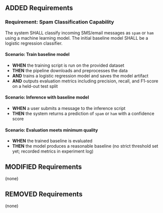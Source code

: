 ## ADDED Requirements

### Requirement: Spam Classification Capability
The system SHALL classify incoming SMS/email messages as `spam` or `ham` using a machine learning model. The initial baseline model SHALL be a logistic regression classifier.

#### Scenario: Train baseline model
- **WHEN** the training script is run on the provided dataset
- **THEN** the pipeline downloads and preprocesses the data
- **AND** trains a logistic regression model and saves the model artifact
- **AND** outputs evaluation metrics including precision, recall, and F1-score on a held-out test split

#### Scenario: Inference with baseline model
- **WHEN** a user submits a message to the inference script
- **THEN** the system returns a prediction of `spam` or `ham` with a confidence score

#### Scenario: Evaluation meets minimum quality
- **WHEN** the trained baseline is evaluated
- **THEN** the model produces a reasonable baseline (no strict threshold set yet; recorded metrics in experiment log)

## MODIFIED Requirements

(none)

## REMOVED Requirements

(none)